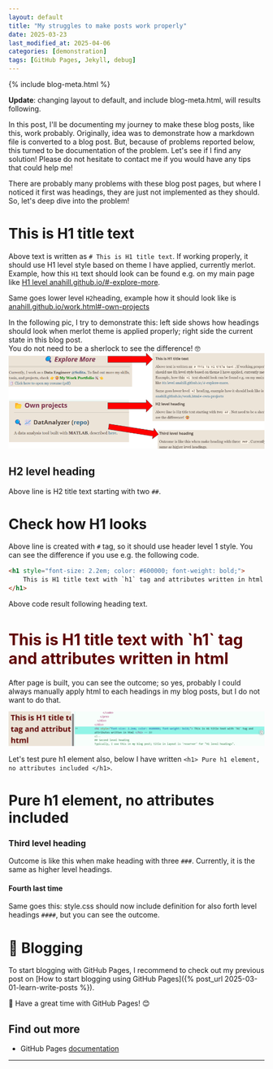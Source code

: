 ```yaml
---
layout: default
title: "My struggles to make posts work properly"
date: 2025-03-23
last_modified_at: 2025-04-06
categories: [demonstration]
tags: [GitHub Pages, Jekyll, debug]
---
```


{% include blog-meta.html %}

**Update**: changing layout to default, and include blog-meta.html, will results following. 

In this post, I'll be documenting my journey to make these blog posts, like this, work probably. Originally, idea was to demonstrate how a markdown file is converted to a blog post. But, because of problems reported below, this turned to be documentation of the problem. Let's see if I find any solution! Please do not hesitate to contact me if you would have any tips that could help me!

There are probably many problems with these blog post pages, but where I noticed it first was headings, they are just not implemented as they should. So, let's deep dive into the problem!

# This is H1 title text
Above text is written as `# This is H1 title text`. If working properly, it should use H1 level style based on theme I have applied, currently merlot. Example, how this `H1` text should look can be found e.g. on my main page like [H1 level anahill.github.io/#-explore-more](https://anahill.github.io/#-explore-more "anahill.github.io/#-explore-more"). 

Same goes lower level `H2`heading, example how it should look like is 
[anahill.github.io/work.html#-own-projects](https://anahill.github.io/work.html#-own-projects "anahill.github.io/work.html#-own-projects")

In the following pic, I try to demonstrate this: left side shows how headings should look when merlot theme is applied properly; right side the current state in this blog post.  
You do not need to be a sherlock to see the difference! 🤓 
![comparison_of_heading_](/pics/posts/compare_correct_headings_to_current_post.png "Properly applied headings on the left vs headings on this blog post (right)")

## H2 level heading
Above line is H2 title text starting with two `##`. 

# Check how H1 looks 
Above line is created with `#` tag, so it should use header level 1 style. You can see the difference if you use e.g. the following code.

```html
<h1 style="font-size: 2.2em; color: #600000; font-weight: bold;">
    This is H1 title text with `h1` tag and attributes written in html 
</h1>
```

Above code result following heading text.

<h1 style="font-size: 2.2em; color: #600000; font-weight: bold;">
This is H1 title text with `h1` tag and attributes written in html 
</h1>

After page is built, you can see the outcome; so yes, probably I could always manually apply html to each headings in my blog posts, but I do not want to do that.

![manual_h1_title](/pics/posts/manual_h1_title_outcome.png "how manually written h1 text is shown currently")

Let's test pure h1 element also, below I have written `<h1> Pure h1 element, no attributes included </h1>`.

<h1> Pure h1 element, no attributes included </h1>


<!-- 
## Second level heading
Typically, I use this in my blog post; title in layout is 'reserver' for "H1 level headings". 
-->

### Third level heading
Outcome is like this when make heading with three `###`. Currently, it is the same as higher level headings.

#### Fourth last time
Same goes this: style.css should now include definition for also forth level headings `####`, but you can see the outcome.

# 📝 Blogging
To start blogging with GitHub Pages, I recommend to check out my previous post on [How to start blogging using GitHub Pages]({% post_url 2025-03-01-learn-write-posts %}).

📝 Have a great time with GitHub Pages! 😊

## <span id="ref"> Find out more </span>
- GitHub Pages [documentation](https://pages.github.com/)

--- 
